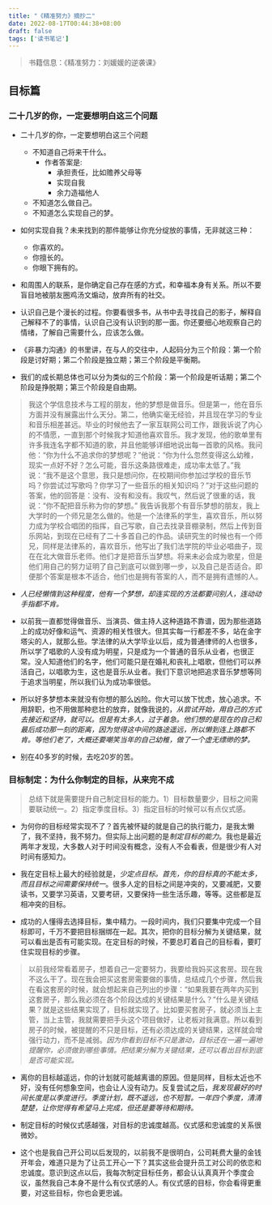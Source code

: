 ```yaml
---
title: "《精准努力》摘抄二"
date: 2022-08-17T00:44:38+08:00
draft: false
tags: ['读书笔记']
---
```


> 书籍信息：《精准努力：刘媛媛的逆袭课》

## 目标篇

### 二十几岁的你，一定要想明白这三个问题

- 二十几岁的你，一定要想明白这三个问题
    - 不知道自己将来干什么。
        - 作者答案是:
            - 承担责任，比如赡养父母等
            - 实现自我
            - 余力造福他人
    - 不知道怎么做自己。
    - 不知道怎么实现自己的梦。

- 如何实现自我？未来找到的那件能够让你充分绽放的事情，无非就这三种：
    - 你喜欢的。
    - 你擅长的。
    - 你眼下拥有的。

- 和周围人的联系，是你确定自己存在感的方式，和幸福本身有关系。所以不要盲目地被朋友圈鸡汤文煽动，放弃所有的社交。

- 认识自己是个漫长的过程。你要看很多书，从书中去寻找自己的影子，解释自己解释不了的事情，认识自己没有认识到的那一面。你还要细心地观察自己的情绪，了解自己需要什么，应该怎么做。

- 《非暴力沟通》的书里讲，在与人的交往中，人起码分为三个阶段：第一个阶段是讨好期；第二个阶段是独立期；第三个阶段是平衡期。

- 我们的成长期总体也可以分为类似的三个阶段：第一个阶段是听话期；第二个阶段是挣脱期；第三个阶段是自由期。

> 我这个学信息技术与工程的朋友，他的梦想是做音乐。但是第一，他在音乐方面并没有展露出什么天分。第二，他确实毫无经验，并且现在学习的专业和音乐相差甚远。毕业的时候他去了一家互联网公司工作，跟我诉说了内心的不情愿，一直到那个时候我才知道他喜欢音乐。我才发现，他的歌单里有许多我连名字都不知道的歌，并且他能够详细地说出每一首歌的风格。我问他：“你为什么不追求你的梦想呢？”他说：“你为什么忽然变得这么幼稚，现实一点好不好？怎么可能，音乐这条路很难走，成功率太低了。”我说：“我不是这个意思，我只是想问你，在校期间你参加过学校的音乐节吗？你尝试过写歌吗？你学习了一些音乐的相关知识吗？”对于这些问题的答案，他的回答是：没有、没有和没有。我叹气，然后说了很重的话，我说：“你不配把音乐称为你的梦想。” 我告诉我那个有音乐梦想的朋友，我上大学时的一个师兄是怎么做的。他是一个法律系的学生，喜欢音乐，所以努力成为学校合唱团的指挥，自己写歌，自己去找录音棚录制，然后上传到音乐网站，到现在已经有了二十多首自己的作品。读研究生的时候也有一个师兄，同样是法律系的，喜欢音乐，他写出了我们法学院的毕业必唱曲子，现在在北大做音乐老师。他们才是把音乐当梦想。将来未必会成为歌星，但是他们用自己的努力证明了自己到底可以做到哪一步，以及自己是否适合。即便那个答案是根本不适合，他们也是拥有答案的人，而不是拥有遗憾的人。

-  *人已经懒惰到这种程度，他有一个梦想，却连实现的方法都要问别人，连动动手指都不肯。*

-  以前我一直都觉得做音乐、当演员、做主持人这种道路不靠谱，因为那些道路上的成功好像和运气、资源的相关性很大。但其实每一行都差不多，站在金字塔尖的人，就那么些。学法律的从大学毕业以后，成为普通律师的人也很多，所以学了唱歌的人没有成为明星，只是成为一个普通的音乐从业者，也很正常。没人知道他们的名字，他们可能只是在婚礼和丧礼上唱歌，但他们可以养活自己，以唱歌为生，这也是音乐从业者。我们下意识地把追求音乐梦想等同于追求当明星，所以我们认为成功率很低。

- 所以好多梦想本来就没有你想的那么凶险。你大可以放下忧虑，放心追求。不用辞职，也不用做那种悲壮的放弃，就像我说的，*从尝试开始，用自己的方式去接近和坚持，就可以。但是有太多人，过于着急。他们想的是现在的自己和最后成功那一刻的距离，因为觉得这中间的路途遥远，所以懒到连上路都不肯。等他们老了，大概还要嘲笑当年的自己幼稚，做了一个虚无缥缈的梦。*

- 别在40多岁的时候，去吃20岁的苦。

### 目标制定：为什么你制定的目标，从来完不成

> 总结下就是需要提升自己制定目标的能力。1）目标数量要少，目标之间需要联动统一。2）指定季度目标。3）指定目标的时候可以有点仪式感。

- 为何你的目标经常实现不了？首先被怀疑的就是自己的执行能力，是我太懒了，我不坚持，我不努力。但实际上出问题的是*制定目标的能力*。我也是最近两年才发现，大多数人对于时间没有概念，没有人不会看表，但是很少有人对时间有感知力。

- 我在定目标上最大的经验就是，*少定点目标。首先，你的目标真的不能太多，而且目标之间需要保持统一*。很多人定的目标之间是冲突的，又要减肥，又要读书，又要学习英语，又要考研，又要保持一些生活乐趣，等等。这些都是互相冲突的目标。

- 成功的人懂得去选择目标，集中精力。一段时间内，我们只要集中完成一个目标即可，千万不要把目标捆绑在一起。其次，把你的目标分解为关键结果，就可以看出是否有可能实现。在定目标的时候，不要总盯着自己的目标看，要盯住实现目标的步骤。

> 以前我经常看着房子，想着自己一定要努力，我要给我妈买这套房。现在我不这么干了。现在我会把买这套房需要做的事情，总结成几个步骤，然后我在看这套房的时候，就会想起来自己列出的步骤：“如果我要在两年内买到这套房子，那么我必须在各个阶段达成的关键结果是什么？”什么是关键结果？就是这些结果实现了，目标就实现了。比如要买套房子，就必须当上主管，当上主管，我就需要把手头这个项目做好，让老板对我满意。所以看到房子的时候，被提醒的不只是目标，还有必须达成的关键结果，这样就会增强行动力，而不是减弱。*因为你看到目标不只是激动，目标还在一遍一遍地提醒你，必须做到哪些事情。把结果分解为关键结果，还可以看出目标到底是否可能实现。*

- 离你的目标越遥远，你的计划就可能越离谱的原因。但是同样，目标太近也不好，没有任何想象空间，也会让人没有动力。反复尝试之后，*我发现最好的时间长度是以季度进行。季度计划，既不遥远，也不短暂。一年四个季度，清清楚楚，让你觉得有希望马上完成，但还是要等待和期待。*

- 制定目标的时候仪式感越强，对目标的忠诚度越高。仪式感和忠诚度的关系很微妙。

- 这个也是我自己开公司以后发现的，以前我不是很明白，公司耗费大量的金钱开年会，难道只是为了让员工开心一下？其实这些会提升员工对公司的依恋和忠诚度。意识到这点以后，我每次制定目标任务，都会认认真真开个季度会议，虽然我自己本身不是什么有仪式感的人。有仪式感的目标，你会看得更重要，对这些目标，你也会更忠诚。

